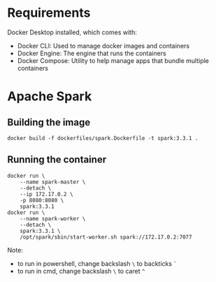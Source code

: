 # Requirements

Docker Desktop installed, which comes with:

- Docker CLI: Used to manage docker images and containers
- Docker Engine: The engine that runs the containers
- Docker Compose: Utility to help manage apps that bundle multiple containers

# Apache Spark

## Building the image

```
docker build -f dockerfiles/spark.Dockerfile -t spark:3.3.1 .
```

## Running the container

```
docker run \
    --name spark-master \
    --detach \
    --ip 172.17.0.2 \
    -p 8080:8080 \
    spark:3.3.1
docker run \
    --name spark-worker \
    --detach \
    spark:3.3.1 \
    /opt/spark/sbin/start-worker.sh spark://172.17.0.2:7077
```

Note:

- to run in powershell, change backslash `\` to backticks `` ` ``
- to run in cmd, change backslash `\` to caret `^`
